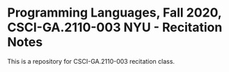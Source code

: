 # Programming Languages, Fall 2020, CSCI-GA.2110-003 NYU - Recitation Notes 

This is a repository for CSCI-GA.2110-003 recitation class.
